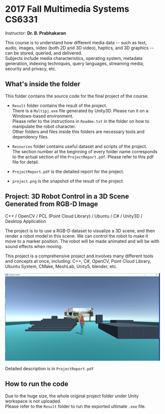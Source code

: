 # 2017 Fall Multimedia Systems CS6331
Instructor: **Dr. B. Prabhakaran**

This course is to understand how different media data -- such as text, audio, images, video (both 2D and 3D video), haptics, and 3D graphics -- can be stored, queried, and delivered.   
Subjects include media characteristics, operating system, metadata generation, indexing techniques, query languages, streaming media, security and privacy, etc.

## What's inside the folder
This folder contains the source code for the final project of the course.

- `Result` folder contains the result of the project.  
There is a `Multipj.exe` file generated by Unity3D. Please run it on a Windows-based environment.  
Please refer to the instructions in `Readme.txt` in the folder on how to manipulate the robot character.  
Other folders and files inside this folders are necessary tools and dependency files.

- `Resources` folder contains useful dataset and scripts of the project.  
The section number at the beginning of every folder name corresponds to the actual section of the `ProjectReport.pdf`. Please refer to this pdf file for detail.

- `ProjectReport.pdf` is the detailed report for the project.

- `project.png` is the snapshot of the result of the project.


## Project: 3D Robot Control in a 3D Scene Generated from RGB-D Image
C++ / OpenCV / PCL (Point Cloud Library) / Ubuntu / C# / Unity3D / Desktop Application

The project is to to use a RGB-D dataset to visualize a 3D scene, and then render a robot model in this scene. We can control the robot to make it move to a marker position. The robot will be made animated and will be with sound effects when moving.

This project is a comprehensive project and involves many different tools and concepts at once, including: C++, C#, OpenCV, Point Cloud Library, Ubuntu System, CMake, MeshLab,
Unity5, blender, etc.


![Assignment3 Snapshot](project.png)

Detailed description is in `ProjectReport.pdf`

## How to run the code
Due to the huge size, the whole original project folder under Unity workspace is not uploaded.  
Please refer to the `Result` folder to run the exported ultimate `.exe` file.
